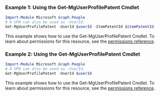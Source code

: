 ### Example 1: Using the Get-MgUserProfilePatent Cmdlet
```powershell
Import-Module Microsoft.Graph.People
# A UPN can also be used as -UserId.
Get-MgUserProfilePatent -UserId $userId -ItemPatentId $itemPatentId
```
This example shows how to use the Get-MgUserProfilePatent Cmdlet.
To learn about permissions for this resource, see the [permissions reference](/graph/permissions-reference).
### Example 2: Using the Get-MgUserProfilePatent Cmdlet
```powershell
Import-Module Microsoft.Graph.People
# A UPN can also be used as -UserId.
Get-MgUserProfilePatent -UserId $userId
```
This example shows how to use the Get-MgUserProfilePatent Cmdlet.
To learn about permissions for this resource, see the [permissions reference](/graph/permissions-reference).
